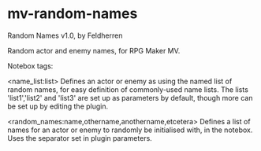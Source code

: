 # mv-random-names
Random Names v1.0, by Feldherren

Random actor and enemy names, for RPG Maker MV.

Notebox tags:

<name_list:list>
Defines an actor or enemy as using the named list of random names, for easy definition of commonly-used name lists. The lists 'list1','list2' and 'list3' are set up as parameters by default, though more can be set up by editing the plugin.

<random_names:name,othername,anothername,etcetera>
Defines a list of names for an actor or enemy to randomly be initialised with, in the notebox. Uses the separator set in plugin parameters.